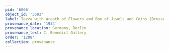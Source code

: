 ```yaml
---
pid: '6066'
object_id: '3593'
label: Tazza with Wreath of Flowers and Box of Jewels and Coins (Brussels)
provenance_date: '1934'
provenance_location: Germany, Berlin
provenance_text: C. Benedict Gallery
order: '1208'
collection: provenance
---
```

